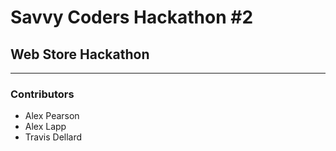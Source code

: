 # Savvy Coders Hackathon \#2
## Web Store Hackathon

---

### Contributors
+ Alex Pearson
+ Alex Lapp
+ Travis Dellard
